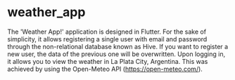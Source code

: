 # weather_app

The 'Weather App!' application is designed in Flutter. For the sake of simplicity, it allows registering a single user with email and password through the non-relational database known as Hive. If you want to register a new user, the data of the previous one will be overwritten. Upon logging in, it allows you to view the weather in La Plata City, Argentina. This was achieved by using the Open-Meteo API (https://open-meteo.com/).